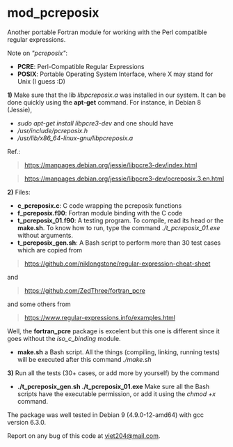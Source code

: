 # mod_pcreposix

Another portable Fortran module for working with the Perl compatible regular expressions.

Note on _"pcreposix"_: 
+ **PCRE**: Perl-Compatible Regular Expressions
+ **POSIX**: Portable Operating System Interface, where X may stand for Unix (I guess :D)

**1)** Make sure that the lib _libpcreposix.a_ was installed in our system. It can be done quickly using the **apt-get** command. For instance, in Debian 8 (Jessie), 
+ _sudo apt-get install libpcre3-dev_
and one should have 
+ _/usr/include/pcreposix.h_
+ _/usr/lib/x86_64-linux-gnu/libpcreposix.a_

Ref.: 
> https://manpages.debian.org/jessie/libpcre3-dev/index.html

> https://manpages.debian.org/jessie/libpcre3-dev/pcreposix.3.en.html

**2)** Files:
+ **c_pcreposix.c**: C code wrapping the pcreposix functions
+ **f_pcreposix.f90**: Fortran module binding with the C code
+ **t_pcreposix_01.f90**: A testing program. To compile, read its head or the **make.sh**. To know how to run, type the command  _./t_pcreposix_01.exe_ without arguments.
+ **t_pcreposix_gen.sh**: A Bash script to perform more than 30 test cases which are copied from 

> https://github.com/niklongstone/regular-expression-cheat-sheet

and 

> https://github.com/ZedThree/fortran_pcre

and some others from 

> https://www.regular-expressions.info/examples.html

Well, the **fortran_pcre** package is excelent but this one is different since it goes without the _iso_c_binding_ module.

+ **make.sh** a Bash script. All the things (compiling, linking, running tests) will be executed after this command _./make.sh_

**3)** Run all the tests (30+ cases, or add more by yourself) by the command 
+ **./t_pcreposix_gen.sh ./t_pcreposix_01.exe**
Make sure all the Bash scripts have the executable permission, or add it using the _chmod +x_ command.

The package was well tested in Debian 9 (4.9.0-12-amd64) with gcc version 6.3.0.

Report on any bug of this code at viet204@mail.com.
